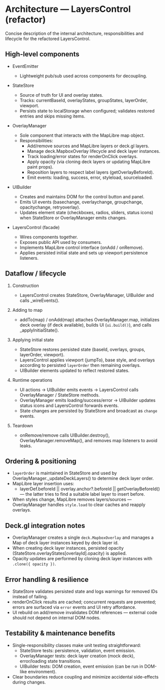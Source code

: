 # Architecture — LayersControl (refactor)

Concise description of the internal architecture, responsibilities and lifecycle for the refactored LayersControl.

## High-level components

- EventEmitter
  - Lightweight pub/sub used across components for decoupling.

- StateStore
  - Source of truth for UI and overlay states.
  - Tracks: currentBaseId, overlayStates, groupStates, layerOrder, viewport.
  - Persists state to localStorage when configured; validates restored entries and skips missing items.

- OverlayManager
  - Sole component that interacts with the MapLibre map object.
  - Responsibilities:
    - Add/remove sources and MapLibre layers or deck.gl layers.
    - Manage deck.MapboxOverlay lifecycle and deck layer instances.
    - Track loading/error states for renderOnClick overlays.
    - Apply opacity (via cloning deck layers or updating MapLibre paint props).
    - Reposition layers to respect label layers (getOverlayBeforeId).
    - Emit events: loading, success, error, styleload, sourceloaded.

- UIBuilder
  - Creates and maintains DOM for the control button and panel.
  - Emits UI events (basechange, overlaychange, groupchange, opacitychange, retryoverlay).
  - Updates element state (checkboxes, radios, sliders, status icons) when StateStore or OverlayManager emits changes.

- LayersControl (facade)
  - Wires components together.
  - Exposes public API used by consumers.
  - Implements MapLibre control interface (onAdd / onRemove).
  - Applies persisted initial state and sets up viewport persistence listeners.

## Dataflow / lifecycle

1. Construction
   - LayersControl creates StateStore, OverlayManager, UIBuilder and calls _wireEvents().

2. Adding to map
   - addTo(map) / onAdd(map) attaches OverlayManager.map, initializes deck overlay (if deck available), builds UI (`ui.build()`), and calls _applyInitialState().

3. Applying initial state
   - StateStore restores persisted state (baseId, overlays, groups, layerOrder, viewport).
   - LayersControl applies viewport (jumpTo), base style, and overlays according to persisted `layerOrder` then remaining overlays.
   - UIBuilder elements updated to reflect restored states.

4. Runtime operations
   - UI actions → UIBuilder emits events → LayersControl calls OverlayManager / StateStore methods.
   - OverlayManager emits loading/success/error → UIBuilder updates status icons and LayersControl forwards events.
   - State changes are persisted by StateStore and broadcast as `change` events.

5. Teardown
   - onRemove/remove calls UIBuilder.destroy(), OverlayManager.removeMap(), and removes map listeners to avoid leaks.

## Ordering & positioning

- `layerOrder` is maintained in StateStore and used by OverlayManager._updateDeckLayers() to determine deck layer order.
- MapLibre layer insertion uses:
  - layerDef.beforeId || overlay.anchor?.beforeId || getOverlayBeforeId() — the latter tries to find a suitable label layer to insert before.
- When styles change, MapLibre removes layers/sources — OverlayManager handles `style.load` to clear caches and reapply overlays.

## Deck.gl integration notes

- OverlayManager creates a single `deck.MapboxOverlay` and manages a Map of deck layer instances keyed by deck layer id.
- When creating deck layer instances, persisted opacity (StateStore.overlayStates[overlayId].opacity) is applied.
- Opacity updates are performed by cloning deck layer instances with `.clone({ opacity })`.

## Error handling & resilience

- StateStore validates persisted state and logs warnings for removed IDs instead of failing.
- renderOnClick results are cached; concurrent requests are prevented; errors are surfaced via `error` events and UI retry affordance.
- UI rebuild on add/remove invalidates DOM references — external code should not depend on internal DOM nodes.

## Testability & maintenance benefits

- Single-responsibility classes make unit testing straightforward:
  - StateStore tests: persistence, validation, event emission.
  - OverlayManager tests: deck layer creation (mock deck), error/loading state transitions.
  - UIBuilder tests: DOM creation, event emission (can be run in DOM-like environment).
- Clear boundaries reduce coupling and minimize accidental side-effects during changes.

